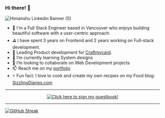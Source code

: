 ### Hi there! 👋

![Himanshu Linkedin Banner (5)](https://github.com/himanshuk-dev/himanshuk-dev/assets/87880250/23cae7c6-169d-420f-a0c3-3b5475ffd456)


- 👋 I'm a Full Stack Engineer based in Vancouver who enjoys building beautiful software with a user-centric approach.
- ⛳️ I have spent 3 years on Frontend and 2 years working on Full-stack development. 
- 🎉 Leading Product development for [Craftmycard](https://craftmycard.com/).
- 🌱 I’m currently learning System designs
- 👯 I’m looking to collaborate on Web Development projects
- 📫 Reach me on my [portfolio](https://himanshu.dev/)
- ⚡ Fun fact: I love to cook and create my own recipes on my Food blog: [SizzlingDiaries.com](https://sizzlingdiaries.com/)

---

<p align="center">
  <a href="https://gist.github.com/himanshuk-dev/0f07b3cf78f57954e8a615dea1a94d29">
    <img src="https://gist.githubusercontent.com/himanshuk-dev/0f07b3cf78f57954e8a615dea1a94d29/raw/1c79f8a2f799b7670462b22ac078955732d10a9f/guestbook.gif" alt="Click here to sign my guestbook!">
  </a>
</p>

<!-- ---

<img src="https://github-readme-stats.vercel.app/api/top-langs?username=himanshukumar30&layout=compact"/>
 -->
---


[![GitHub Streak](https://streak-stats.demolab.com?user=himanshuk-dev&mode=weekly)](https://git.io/streak-stats)


<!-- [![Top Langs](https://github-readme-stats.vercel.app/api/top-langs/?username=himanshukumar30&layout=compact)](https://github.com/himanshukumar30/github-readme-stats) -->

<!--
**himanshuk-dev/himanshuk-dev** is a ✨ _special_ ✨ repository because its `README.md` (this file) appears on your GitHub profile.

Here are some ideas to get you started:

- 🔭 I’m currently working on ...
- 🌱 I’m currently learning ...
- 👯 I’m looking to collaborate on ...
- 🤔 I’m looking for help with ...
- 💬 Ask me about ...
- 📫 How to reach me: ...
- 😄 Pronouns: ...
- ⚡ Fun fact: ...
-->
